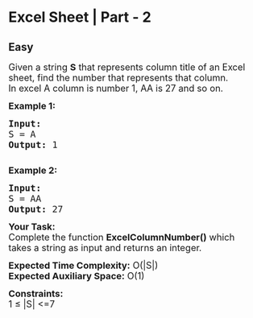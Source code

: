 # Excel Sheet | Part - 2
## Easy
<div class="problems_problem_content__Xm_eO"><p><span style="font-size:18px">Given a string <strong>S</strong> that represents column title of an Excel sheet, find the number that represents that column.<br>
In excel A column is number 1, AA is 27 and so on.</span><span style="font-size:18px"> </span></p>

<p><span style="font-size:18px"><strong>Example 1:</strong></span></p>

<pre><span style="font-size:18px"><strong>Input:
</strong>S = A
<strong>Output: </strong>1<strong>
</strong></span>
</pre>

<p><span style="font-size:18px"><strong>Example 2:</strong></span></p>

<pre><span style="font-size:18px"><strong>Input:
</strong>S = AA
<strong>Output: </strong>27</span></pre>

<p><span style="font-size:18px"><strong>Your&nbsp;Task:</strong></span><br>
<span style="font-size:18px">Complete the function <strong>ExcelColumnNumber()</strong> which takes&nbsp;a string as input and returns an integer.</span></p>

<p><span style="font-size:18px"><strong>Expected Time Complexity:</strong>&nbsp;O(|S|)<br>
<strong>Expected Auxiliary Space:</strong>&nbsp;O(1)</span></p>

<p><span style="font-size:18px"><strong>Constraints:</strong><br>
1 ≤ |S| &lt;=7</span></p>
</div>